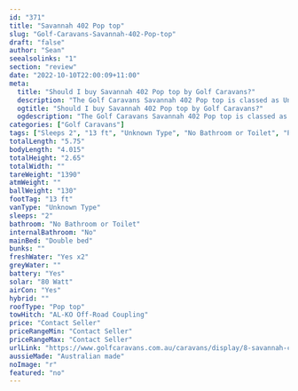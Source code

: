 ```yaml
---
id: "371"
title: "Savannah 402 Pop top"
slug: "Golf-Caravans-Savannah-402-Pop-top"
draft: "false"
author: "Sean"
seealsolinks: "1"
section: "review"
date: "2022-10-10T22:00:09+11:00"
meta:
  title: "Should I buy Savannah 402 Pop top by Golf Caravans?"
  description: "The Golf Caravans Savannah 402 Pop top is classed as Unknown Type, and sleeps 2 people. It is Australian made and comes in at 13 ft. It generally has No Bathroom or Toilet."
  ogtitle: "Should I buy Savannah 402 Pop top by Golf Caravans?"
  ogdescription: "The Golf Caravans Savannah 402 Pop top is classed as Unknown Type, and sleeps 2 people. It is Australian made and comes in at 13 ft. It generally has No Bathroom or Toilet."
categories: ["Golf Caravans"]
tags: ["Sleeps 2", "13 ft", "Unknown Type", "No Bathroom or Toilet", "Pop top", "Price Unknown", "Australian made"]
totalLength: "5.75"
bodyLength: "4.015"
totalHeight: "2.65"
totalWidth: ""
tareWeight: "1390"
atmWeight: ""
ballWeight: "130"
footTag: "13 ft"
vanType: "Unknown Type"
sleeps: "2"
bathroom: "No Bathroom or Toilet"
internalBathroom: "No"
mainBed: "Double bed"
bunks: ""
freshWater: "Yes x2"
greyWater: ""
battery: "Yes"
solar: "80 Watt"
airCon: "Yes"
hybrid: ""
roofType: "Pop top"
towHitch: "AL-KO Off-Road Coupling"
price: "Contact Seller"
priceRangeMin: "Contact Seller"
priceRangeMax: "Contact Seller"
urlLink: "https://www.golfcaravans.com.au/caravans/display/8-savannah-caravan-range-/"
aussieMade: "Australian made"
noImage: "r"
featured: "no"
---
```

